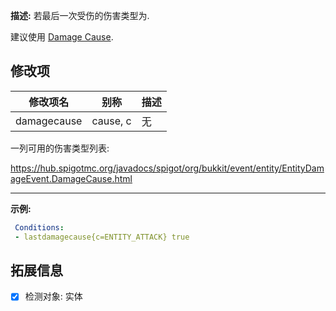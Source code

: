 **描述:** 若最后一次受伤的伤害类型为.

建议使用 [Damage Cause](/条件/damagecause).

修改项
---

| 修改项名  | 别称           | 描述                      |
| --------- | -------------- | ------------------------- |
| damagecause | cause, c | 无 |

一列可用的伤害类型列表: 

https://hub.spigotmc.org/javadocs/spigot/org/bukkit/event/entity/EntityDamageEvent.DamageCause.html

---

**示例:**

```yaml
 Conditions:
 - lastdamagecause{c=ENTITY_ATTACK} true
```

拓展信息
---

- [x] 检测对象: 实体